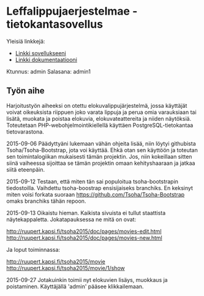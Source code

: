 # Leffalippujaerjestelmae -tietokantasovellus

Yleisiä linkkejä:

* [Linkki sovellukseeni](http://ruupert.kapsi.fi/tsoha2015/)
* [Linkki dokumentaatiooni](http://ruupert.kapsi.fi/tsoha2015/doc/tsoha2015-fi.pdf)

Ktunnus: admin
Salasana: admin1


## Työn aihe

Harjoitustyön aiheeksi on otettu elokuvalippujärjestelmä, jossa käyttäjät voivat oikeuksista riippuen joko varata lippuja ja perua omia varauksiaan tai lisätä, muokata ja poistaa elokuvia, elokuvateattereita ja niiden näytöksiä. Toteutetaan PHP-webohjelmointikiellellä käyttäen PostgreSQL-tietokantaa tietovarastona.


2015-09-06
Päädyttyäni lukemaan vähän ohjeita lisää, niin löytyi githubista Tsoha/Tsoha-Bootstrap, jota voi käyttää. Ehkä otan sen käyttöön ja toteutan sen toimintalogiikan mukaisesti tämän projektin. Jos, niin kokeillaan sitten siinä vaiheessa sijoittaa se tämän projektin omaan kehityshaaraan ja jatkaa siitä eteenpäin.

2015-09-12
Testaan, että miten tän sai populoitua tsoha-bootstrapin tiedostoilla. Vaihdettu tsoha-boostrap ensisijaiseks branchiks. En keksinyt miten voisi forkata suoraan https://github.com/Tsoha/Tsoha-Bootstrap omaks branchiks tähän repoon.

2015-09-13
Oikaistu hieman. Kaikista sivuista ei tullut staattista näytekappaletta. Jokatapauksessa ne mitä on ovat:

http://ruupert.kapsi.fi/tsoha2015/doc/pages/movies-edit.html
http://ruupert.kapsi.fi/tsoha2015/doc/pages/movies-new.html

Ja loput toiminnassa:

http://ruupert.kapsi.fi/tsoha2015/movie
http://ruupert.kapsi.fi/tsoha2015/movie/1/show

2015-09-27
Jotakuinkin toimii nyt elokuvien lisäys, muokkaus ja poistaminen. Käyttäjällä 'admin' pääsee klikkailemaan.